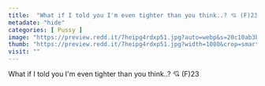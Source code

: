 ```yaml
---
title:  "What if I told you I'm even tighter than you think..? 💘 (F)23"
metadate: "hide"
categories: [ Pussy ]
image: "https://preview.redd.it/7heipg4rdxp51.jpg?auto=webp&s=20c10ab3bbb0cf716f494afc1d49e34f65937594"
thumb: "https://preview.redd.it/7heipg4rdxp51.jpg?width=1080&crop=smart&auto=webp&s=e36246f20382a80421e63016bdd6ad8770ddde34"
visit: ""
---
```

What if I told you I'm even tighter than you think..? 💘 (F)23
